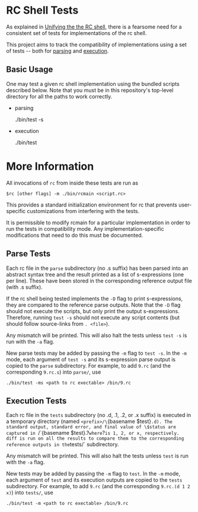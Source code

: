 # RC Shell Tests

As explained in [Unifying the the RC shell](rc_history.md), there
is a fearsome need for a consistent set of tests for implementations
of the rc shell.

This project aims to track the compatibility of implementations
using a set of tests -- both for [parsing](parse) and [execution](tests).

## Basic Usage

One may test a given rc shell implementation using
the bundled scripts described below.  Note that you
must be in this repository's top-level directory
for all the paths to work correctly.

* parsing

    ./bin/test -s <path to rc exectable>

* execution

    ./bin/test <path to rc executable>


# More Information

All invocations of `rc` from inside these tests are run as

    $rc [other flags] -m ./bin/rcmain <script.rc>

This provides a standard initialization environment
for rc that prevents user-specific customizations
from interfering with the tests.

It is permissible to modify rcmain for a particular
implementation in order to run the tests in compatibility mode.
Any implementation-specific modifications that need
to do this must be documented.


## Parse Tests

Each rc file in the `parse` subdirectory (no .s suffix)
has been parsed into an abstract syntax tree and the result
printed as a list of s-expressions (one per line).
These have been stored in the corresponding reference output
file (with .s suffix).

If the rc shell being tested implements the `-D` flag
to print s-expressions, they are compared to the reference
parse outputs.  Note that the `-D` flag should not execute
the scripts, but only print the output s-expressions.
Therefore, running `test -s` should not execute any script
contents (but should follow source-links from `. <file>`).

Any mismatch will be printed.  This will also
halt the tests unless `test -s` is run with the `-a` flag.

New parse tests may be added by passing the `-m` flag
to `test -s`.  In the `-m` mode, each argument
of `test -s` and its s-expression parse output
is copied to the `parse` subdirectory.
For example, to add `9.rc` (and the corresponding `9.rc.s`)
into `parse/`, use

    ./bin/test -ms <path to rc exectable> /bin/9.rc


## Execution Tests

Each rc file in the `tests` subdirectory (no .d, .1, .2, or .x suffix)
is executed in a temporary directory (named `<prefix>/\`{basename $test}`.d).
The standard output, standard error, and final value of \$status
are captured in `<prefix>/\`{basename $test}.?` where `?` is 1, 2, or x,
respectively.  diff is run on all the results to compare them
to the corresponding reference outputs in the `tests/` subdirectory.

Any mismatch will be printed.  This will also
halt the tests unless `test` is run with the `-a` flag.

New tests may be added by passing the `-m` flag to `test`.
In the `-m` mode, each argument of `test` and its execution
outputs are copied to the `tests` subdirectory.
For example, to add `9.rc` (and the corresponding `9.rc.(d 1 2 x)`)
into `tests/`, use

    ./bin/test -m <path to rc exectable> /bin/9.rc

